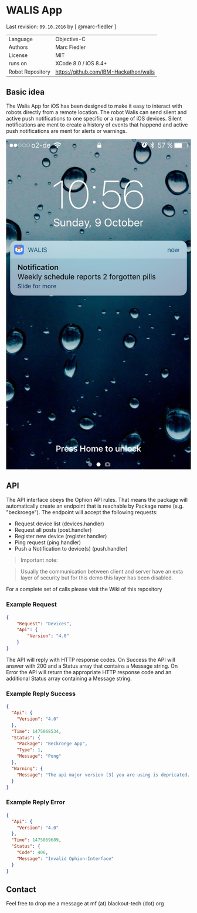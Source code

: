 # WALIS App

Last revision: `09.10.2016` by [ @marc-fiedler ]

|||
|---|---|
|Language|Objective-C|
|Authors|Marc Fiedler|
|License|MIT|
|runs on|XCode 8.0 / iOS 8.4+|
|Robot Repository|https://github.com/IBM-Hackathon/walis|

## Basic idea
The Walis App for iOS has been designed to make it easy to interact with robots directly from a remote location. The robot Walis can send silent and active push notifications to one specific or a range of iOS devices. Silent notifications are ment to create a history of events that happend and active push notifications are ment for alerts or warnings.

![Screenshot](screenshots/screen2.jpg)


## API

The API interface obeys the Ophion API rules. That means the package will automatically create an endpoint that is reachable by Package name (e.g. "beckroege"). The endpoint will accept the following requests:

* Request device list (devices.handler)
* Request all posts (post.handler)
* Register new device (register.handler)
* Ping request (ping.handler)
* Push a Notification to device(s) (push.handler)

> Important note:

> Usually the communication between client and server have an exta layer of security but for this demo this layer has been disabled.

For a complete set of calls please visit the Wiki of this repository  

### Example Request

```json
{
    "Request": "Devices",   
    "Api": {
        "Version": "4.0"
    }
}
```

The API will reply with HTTP response codes. On Success the API will answer with 200 and a Status array that contains a Message string. On Error the API will return the appropriate HTTP response code and an additional Status array containing a Message string.

### Example Reply Success
```json
{
  "Api": {
    "Version": "4.0"
  },
  "Time": 1475068534,
  "Status": {
    "Package": "Beckroege App",
    "Type": 1,
    "Message": "Pong"
  },
  "Warning": {
    "Message": "The api major version [3] you are using is depricated. Current is: 4.0"
  }
}
```

### Example Reply Error

```json
{
  "Api": {
    "Version": "4.0"
  },
  "Time": 1475069689,
  "Status": {
    "Code": 406,
    "Message": "Invalid Ophion-Interface"
  }
}
```

## Contact
Feel free to drop me a message at mf (at) blackout-tech (dot) org
